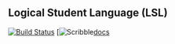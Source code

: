 ## Logical Student Language (LSL)

[![Build Status][build-badge]][build]
[![Scribble][docs-badge][docs]

[build-badge]: https://github.com/logiccomp/lsl/actions/workflows/build.yml/badge.svg
[build]: https://github.com/logiccomp/lsl/actions/workflows/build.yml?query=workflow%3Abuild

[docs-badge]: https://img.shields.io/badge/Docs-Scribble-blue.svg
[docs]: https://docs.racket-lang.org/lsl/
